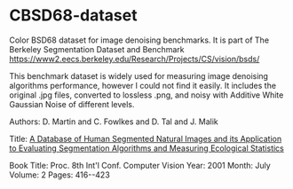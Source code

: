# CBSD68-dataset
Color BSD68 dataset for image denoising benchmarks.
It is part of The Berkeley Segmentation Dataset and Benchmark https://www2.eecs.berkeley.edu/Research/Projects/CS/vision/bsds/


This benchmark dataset is widely used for measuring image denoising algorithms performance, however I could not find it easily.
It includes the original .jpg files, converted to lossless .png, and noisy with Additive White Gaussian Noise of different levels.

Authors: D. Martin and C. Fowlkes and D. Tal and J. Malik
  
Title: 
[A Database of Human Segmented Natural Images and its Application to Evaluating Segmentation Algorithms and Measuring Ecological Statistics](https://doi.org/10.1109/ICCV.2001.937655)

Book Title: Proc. 8th Int'l Conf. Computer Vision
Year: 2001
Month: July
Volume: 2
Pages: 416--423
